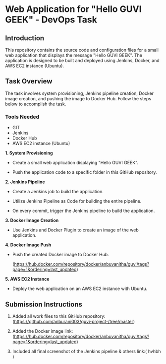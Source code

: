 # Web Application for "Hello GUVI GEEK" - DevOps Task 

## Introduction

This repository contains the source code and configuration files for a small web application that displays the message "Hello GUVI GEEK". The application is designed to be built and deployed using Jenkins, Docker, and AWS EC2 instance (Ubuntu).

## Task Overview

The task involves system provisioning, Jenkins pipeline creation, Docker image creation, and pushing the image to Docker Hub. Follow the steps below to accomplish the task.

### Tools Needed
* GIT
* Jenkins
* Docker Hub
* AWS EC2 instance (Ubuntu)

**1. System Provisioning**
   
* Create a small web application displaying "Hello GUVI GEEK".
  
* Push the application code to a specific folder in this GitHub repository.

**2. Jenkins Pipeline**

* Create a Jenkins job to build the application.
  
* Utilize Jenkins Pipeline as Code for building the entire pipeline.
  
* On every commit, trigger the Jenkins pipeline to build the application.

**3. Docker Image Creation**

* Use Jenkins and Docker Plugin to create an image of the web application.


**4. Docker Image Push**

* Push the created Docker image to Docker Hub.

  (https://hub.docker.com/repository/docker/anbuvanitha/guvi/tags?page=1&ordering=last_updated)

**5. AWS EC2 Instance**

* Deploy the web application on an AWS EC2 instance with Ubuntu.


## Submission Instructions

1. Added all work files to this GitHub repository: (https://github.com/anburani003/guvi-project-/tree/master)

2. Added the Docker image link: (https://hub.docker.com/repository/docker/anbuvanitha/guvi/tags?page=1&ordering=last_updated)
   
3. Included all  final screenshot of the Jenkins pipeline & others link:( hvhbh )
   
